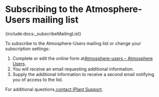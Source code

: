 # Subscribing to the Atmosphere-Users mailing list

<div class="wysiwyg-macro"><div class="wysiwyg-macro-tag wysiwyg-macro-starttag">{include:docs:_subscribeMailingList}</div></div>

To subscribe to the Atmosphere-Users mailing list or change your subscription settings:

1.  Complete or edit the online form at[Atmosphere-users – Atmosphere Users](http://mail.iplantcollaborative.org/mailman/listinfo/atmosphere-users).
2.  You will receive an email requesting additional information.
3.  Supply the additional information to receive a second email notifying you of access to the list.

For additional questions,[contact iPlant Support](mailto:support@iplantcollaborative.org).
